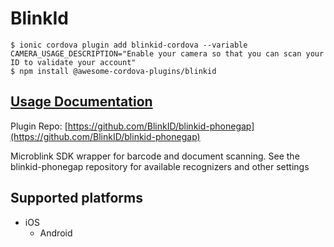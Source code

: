 # BlinkId

```text
$ ionic cordova plugin add blinkid-cordova --variable CAMERA_USAGE_DESCRIPTION="Enable your camera so that you can scan your ID to validate your account"
$ npm install @awesome-cordova-plugins/blinkid
```

## [Usage Documentation](https://danielsogl.gitbook.io/awesome-cordova-plugins/plugins/blinkid/)

Plugin Repo: [https://github.com/BlinkID/blinkid-phonegap](https://github.com/BlinkID/blinkid-phonegap)

Microblink SDK wrapper for barcode and document scanning. See the blinkid-phonegap repository for available recognizers and other settings

## Supported platforms

* iOS
  * Android

